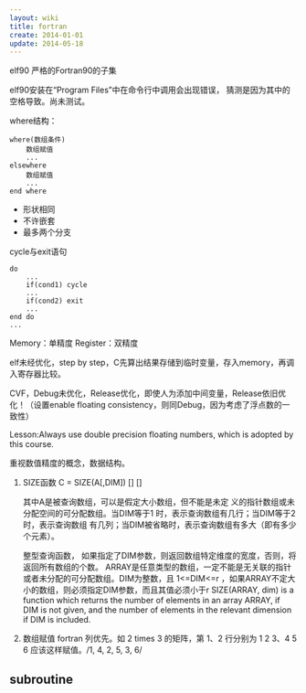 ```yaml
---
layout: wiki
title: fortran
create: 2014-01-01
update: 2014-05-18
---
```


elf90 严格的Fortran90的子集

elf90安装在“Program Files”中在命令行中调用会出现错误，
猜测是因为其中的空格导致。尚未测试。

where结构：

    where(数组条件)
	    数组赋值
		...
	elsewhere
		数组赋值
		...
	end where

* 形状相同
* 不许嵌套
* 最多两个分支

cycle与exit语句
		
    do
		...
		if(cond1) cycle
		...
		if(cond2) exit
		...
	end do
	...


Memory：单精度
Register：双精度

elf未经优化，step by step，C先算出结果存储到临时变量，存入memory，再调入寄存器比较。

CVF，Debug未优化，Release优化，即使人为添加中间变量，Release依旧优化！（设置enable floating consistency，则同Debug，因为考虑了浮点数的一致性）

Lesson:Always use double precision floating numbers, which is adopted by this course.

重视数值精度的概念，数据结构。	


1. SIZE函数  C = SIZE(A[,DIM]) [] []
   
   其中A是被查询数组，可以是假定大小数组，但不能是未定
义的指针数组或未分配空间的可分配数组。当DIM等于1
时，表示查询数组有几行；当DIM等于2时，表示查询数组
有几列；当DIM被省略时，表示查询数组有多大（即有多少
个元素）。
   
   整型查询函数，
   如果指定了DIM参数，则返回数组特定维度的宽度，否则，将返回所有数组的个数。
  ARRAY是任意类型的数组，一定不能是无关联的指针或者未分配的可分配数组。DIM为整数，且 1<=DIM<=r ，如果ARRAY不定大小的数组，则必须指定DIM参数，而且其值必须小于r
SIZE(ARRAY, dim) is a function which returns the number of elements in an array ARRAY, if DIM is not given, and the number of elements in the relevant dimension if DIM is included.

2. 数组赋值
fortran 列优先。如 2 times 3 的矩阵，第 1、2 行分别为 1 2 3、4 5 6
应该这样赋值。/1, 4, 2, 5, 3, 6/


## subroutine

